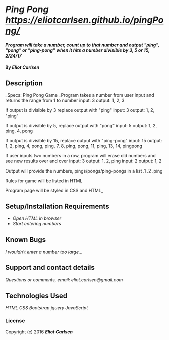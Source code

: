 # _Ping Pong https://eliotcarlsen.github.io/pingPong/_

#### _Program will take a number, count up to that number and output "ping", "pong" or "ping-pong" when it hits a number divisible by 3, 5 or 15, 2/24/17_

#### By _**Eliot Carlsen**_

## Description
_Specs: Ping Pong Game
_Program takes a number from user input and returns the range from 1 to number
input: 3
output: 1, 2, 3

If output is divisible by 3 replace output with "ping"
input: 3
output: 1, 2, "ping"

If output is divisible by 5, replace output with "pong"
input: 5
output: 1, 2, ping, 4, pong

If output is divisible by 15, replace output with "ping-pong"
input: 15
output: 1, 2, ping, 4, pong, ping, 7, 8, ping, pong, 11, ping, 13, 14, pingpong

If user inputs two numbers in a row, program will erase old numbers and see new results over and over
input: 3
output: 1, 2, ping
input: 2
output: 1, 2

Output will provide the numbers, pings/pongs/ping-pongs in a list
.1
.2
.ping

Rules for game will be listed in HTML

Program page will be styled in CSS and HTML_

## Setup/Installation Requirements

* _Open HTML in browser_
* _Start entering numbers_

## Known Bugs

_I wouldn't enter a number too large..._

## Support and contact details

_Questions or comments, email: eliot.carlsen@gmail.com_

## Technologies Used

_HTML_
_CSS_
_Bootstrap_
_jquery_
_JavaScript_

### License

Copyright (c) 2016 **_Eliot Carlsen_**
